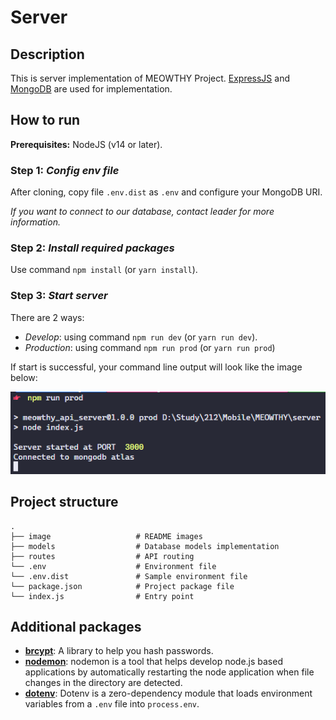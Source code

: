 # Server

## Description

This is server implementation of MEOWTHY Project.
[ExpressJS](https://expressjs.com/) and [MongoDB](https://www.mongodb.com/languages/express-mongodb-rest-api-tutorial) are used for implementation.

## How to run

**Prerequisites:** NodeJS (v14 or later).

### **Step 1**: *Config env file*

After cloning, copy file `.env.dist` as `.env` and configure your MongoDB URI.

*If you want to connect to our database, contact leader for more information.*

### **Step 2**: *Install required packages*

Use command `npm install` (or `yarn install`).

### **Step 3**: *Start server*

There are 2 ways:

- *Develop*: using command `npm run dev` (or `yarn run dev`).
- *Production*: using command `npm run prod` (or `yarn run prod`)

If start is successful, your command line output will look like the image below:

![Starting successfully](/server/image/start_success.png)

## Project structure

```project_structure
.
├── image                   # README images
├── models                  # Database models implementation
├── routes                  # API routing
└── .env                    # Environment file
└── .env.dist               # Sample environment file
└── package.json            # Project package file
└── index.js                # Entry point
```

## Additional packages

- [**brcypt**](https://www.npmjs.com/package/bcrypt): A library to help you hash passwords.
- [**nodemon**](https://www.npmjs.com/package/nodemon): nodemon is a tool that helps develop node.js based applications by automatically restarting the node application when file changes in the directory are detected.
- [**dotenv**](https://www.npmjs.com/package/dotenv): Dotenv is a zero-dependency module that loads environment variables from a `.env` file into `process.env`.